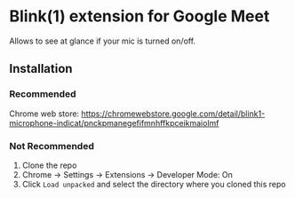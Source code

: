 # Blink(1) extension for Google Meet

Allows to see at glance if your mic is turned on/off.

## Installation

### Recommended

Chrome web store: https://chromewebstore.google.com/detail/blink1-microphone-indicat/pnckpmanegefifmnhffkpceikmaiolmf

### Not Recommended

1. Clone the repo
2. Chrome -> Settings -> Extensions -> Developer Mode: On
3. Click `Load unpacked` and select the directory where you cloned this repo
